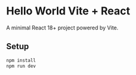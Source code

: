 # Hello World Vite + React

A minimal React 18+ project powered by Vite.

## Setup

```bash
npm install
npm run dev
